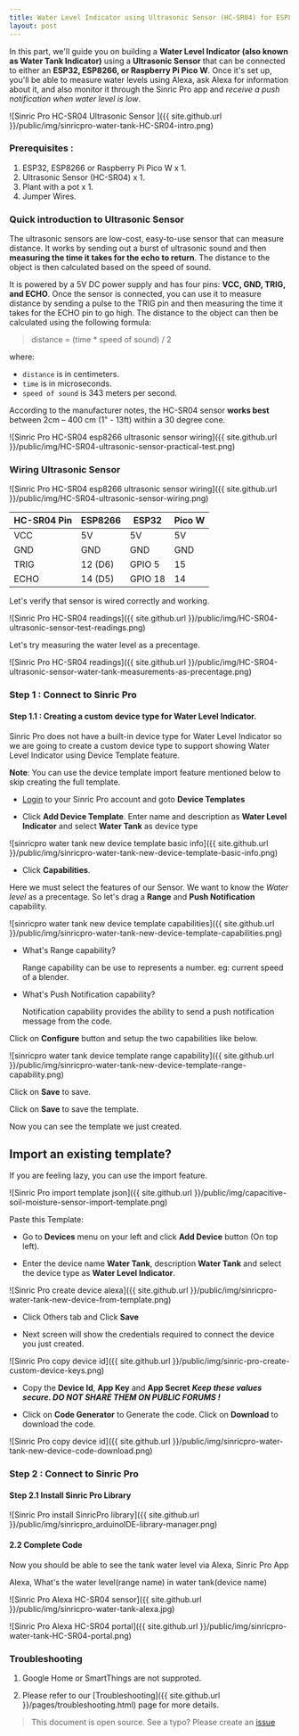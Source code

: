 ```yaml
---
title: Water Level Indicator using Ultrasonic Sensor (HC-SR04) for ESP8266, ESP32, Raspberry Pi Pico W
layout: post
---
```

 
In this part, we'll guide you on building a **Water Level Indicator (also known as Water Tank Indicator)** using a **Ultrasonic Sensor** that can be connected to either an **ESP32, ESP8266, or Raspberry Pi Pico W**. Once it's set up, you'll be able to measure water levels using Alexa, ask Alexa for information about it, and also monitor it through the Sinric Pro app and *receive a push notification when water level is low*.


![Sinric Pro HC-SR04 Ultrasonic Sensor ]({{ site.github.url }}/public/img/sinricpro-water-tank-HC-SR04-intro.png)

### Prerequisites : 

1. ESP32, ESP8266 or Raspberry Pi Pico W x 1.
2. Ultrasonic Sensor (HC-SR04) x 1.
3. Plant with a pot x 1.
4. Jumper Wires.

 

### Quick introduction to Ultrasonic Sensor
The ultrasonic sensors are low-cost, easy-to-use sensor that can measure distance. It works by sending out a burst of ultrasonic sound and then **measuring the time it takes for the echo to return**. The distance to the object is then calculated based on the speed of sound.  

It is powered by a 5V DC power supply and has four pins: **VCC, GND, TRIG, and ECHO**. Once the sensor is connected, you can use it to measure distance by sending a pulse to the TRIG pin and then measuring the time it takes for the ECHO pin to go high. The distance to the object can then be calculated using the following formula:

> distance = (time * speed of sound) / 2

where:

- `distance` is in centimeters.
- `time` is in microseconds.
- `speed of sound` is 343 meters per second. 
 
According to the manufacturer notes, the HC-SR04 sensor **works best** between 2cm – 400 cm (1" - 13ft) within a 30 degree cone.  

![Sinric Pro HC-SR04 esp8266 ultrasonic sensor wiring]({{ site.github.url }}/public/img/HC-SR04-ultrasonic-sensor-practical-test.png) 

### Wiring Ultrasonic Sensor

![Sinric Pro HC-SR04 esp8266 ultrasonic sensor wiring]({{ site.github.url }}/public/img/HC-SR04-ultrasonic-sensor-wiring.png) 


| HC-SR04 Pin | ESP8266 | ESP32    | Pico W |
| --------- | ------- | -------    | -------    |
| VCC       |    5V   | 5V         | 5V         |
| GND       |    GND  | GND        | GND        |
| TRIG      |    12 (D6)  | GPIO 5  | 15        |
| ECHO      |    14 (D5)  | GPIO 18 | 14        |



Let's verify that sensor is wired correctly and working. 
 
<script src="https://gist.github.com/kakopappa/83febb46592b067c79a0dd55136405a6.js"></script>

![Sinric Pro HC-SR04 readings]({{ site.github.url }}/public/img/HC-SR04-ultrasonic-sensor-test-readings.png) 

Let's try measuring the water level as a precentage. 
 
<script src="https://gist.github.com/kakopappa/175f772413b433241acaca6234257cf2.js"></script>

![Sinric Pro HC-SR04 readings]({{ site.github.url }}/public/img/HC-SR04-ultrasonic-sensor-water-tank-measurements-as-precentage.png) 
 
### Step 1 : Connect to Sinric Pro 

#### Step 1.1 : Creating a custom device type for Water Level Indicator.

Sinric Pro does not have a built-in device type for Water Level Indicator so we are going to create a custom device type to support showing Water Level Indicator using Device Template feature.

**Note**: You can use the device template import feature mentioned below to skip creating the full template.

* [Login](https://testportal.sinric.pro/devicetemplates/new) to your Sinric Pro account and goto **Device Templates**

* Click **Add Device Template**. Enter name and description as **Water Level Indicator** and select **Water Tank** as device type

![sinricpro water tank new device template basic info]({{ site.github.url }}/public/img/sinricpro-water-tank-new-device-template-basic-info.png) 

* Click **Capabilities**. 

Here we must select the features of our Sensor. We want to know the *Water level* as a precentage. So let's drag a **Range** and **Push Notification** capability.

![sinricpro water tank new device template capabilities]({{ site.github.url }}/public/img/sinricpro-water-tank-new-device-template-capabilities.png) 

- What's Range capability?

  Range capability can be use to represents a number. eg: current speed of a blender.

- What's Push Notification capability?

  Notification capability provides the ability to send a push notification message from the code.

Click on **Configure** button and setup the two capabilities like below.

![sinricpro water tank device template range capability]({{ site.github.url }}/public/img/sinricpro-water-tank-new-device-template-range-capability.png)  

Click on **Save** to save.

Click on **Save** to save the template.

Now you can see the template we just created.


## Import an existing template?

If you are feeling lazy, you can use the import feature.

![Sinric Pro import template json]({{ site.github.url }}/public/img/capacitive-soil-moisture-sensor-import-template.png)

Paste this Template:
<script src="https://gist.github.com/kakopappa/a04eef3577a55be6df4ad098ec8df031.js"></script>

* Go to **Devices** menu on your left and click **Add Device** button (On top left).

* Enter the device name **Water Tank**, description **Water Tank** and select the device type as **Water Level Indicator**.

![Sinric Pro create device alexa]({{ site.github.url }}/public/img/sinricpro-water-tank-new-device-from-template.png)

* Click Others tab and Click **Save**

* Next screen will show the credentials required to connect the device you just created.

![Sinric Pro copy device id]({{ site.github.url }}/public/img/sinric-pro-create-custom-device-keys.png)

* Copy the **Device Id**, **App Key** and **App Secret** ***Keep these values secure. DO NOT SHARE THEM ON PUBLIC FORUMS !***

* Click on **Code Generator** to Generate the code. Click on **Download** to download the code.

![Sinric Pro copy device id]({{ site.github.url }}/public/img/sinricpro-water-tank-new-device-code-download.png)
 

### Step 2 : Connect to Sinric Pro 

#### Step 2.1 Install Sinric Pro Library

![Sinric Pro install SinricPro library]({{ site.github.url }}/public/img/sinricpro_arduinoIDE-library-manager.png)

#### 2.2 Complete Code

<script src="https://gist.github.com/kakopappa/206044afbcaa9aca36fc6538f639688a.js"></script>

 
Now you should be able to see the tank water level via Alexa, Sinric Pro App

Alexa, What's the water level(range name) in water tank(device name)

![Sinric Pro Alexa HC-SR04 sensor]({{ site.github.url }}/public/img/sinricpro-water-tank-alexa.jpg)
 
![Sinric Pro Alexa HC-SR04 portal]({{ site.github.url }}/public/img/sinricpro-water-tank-HC-SR04-portal.png)
 

### Troubleshooting
1. Google Home or SmartThings are not supproted.

2. Please refer to our [Troubleshooting]({{ site.github.url }}/pages/troubleshooting.html) page for more details.
 
> This document is open source. See a typo? Please create an [issue](https://github.com/sinricpro/help-docs)